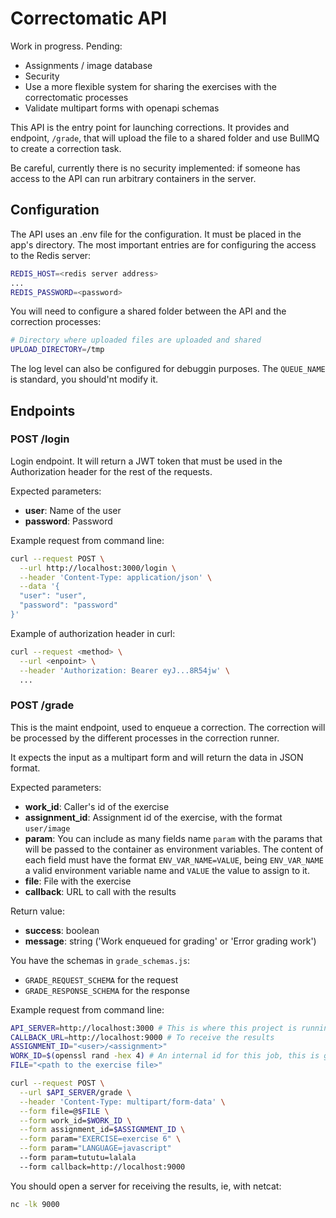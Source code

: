 # Correctomatic API

Work in progress. Pending:
- Assignments / image database
- Security
- Use a more flexible system for sharing the exercises with the correctomatic processes
- Validate multipart forms with openapi schemas

This API is the entry point for launching corrections. It provides and endpoint, `/grade`, that will upload the file
to a shared folder and use BullMQ to create a correction task.

Be careful, currently there is no security implemented: if someone has access to the API can run arbitrary containers
in the server.

## Configuration

The API uses an .env file for the configuration. It must be placed in the app's directory. The most important entries
are for configuring the access to the Redis server:

```sh
REDIS_HOST=<redis server address>
...
REDIS_PASSWORD=<password>
```

You will need to configure a shared folder between the API and the correction processes:
```sh
# Directory where uploaded files are uploaded and shared
UPLOAD_DIRECTORY=/tmp
```

The log level can also be configured for debuggin purposes. The `QUEUE_NAME` is standard, you should'nt modify it.

## Endpoints

### POST /login

Login endpoint. It will return a JWT token that must be used in the Authorization header for the rest of the requests.

Expected parameters:
- **user**: Name of the user
- **password**: Password

Example request from command line:
```sh
curl --request POST \
  --url http://localhost:3000/login \
  --header 'Content-Type: application/json' \
  --data '{
  "user": "user",
  "password": "password"
}'
```

Example of authorization header in curl:
```sh
curl --request <method> \
  --url <enpoint> \
  --header 'Authorization: Bearer eyJ...8R54jw' \
  ...
```

### POST /grade

This is the maint endpoint, used to enqueue a correction. The correction will be processed by the different processes in the correction runner.

It expects the input as a multipart form and will return the data in JSON format.

Expected parameters:
- **work_id**: Caller's id of the exercise
- **assignment_id**: Assignment id of the exercise, with the format `user/image`
- **param**: You can include as many fields name `param` with the params that will be passed to the container as environment variables. The content of each field must have the format `ENV_VAR_NAME=VALUE`, being `ENV_VAR_NAME` a valid environment variable name and `VALUE` the value to assign to it.
- **file**: File with the exercise
- **callback**: URL to call with the results

Return value:
- **success**: boolean
- **message**: string ('Work enqueued for grading' or 'Error grading work')

You have the schemas in `grade_schemas.js`:
  - `GRADE_REQUEST_SCHEMA` for the request
  - `GRADE_RESPONSE_SCHEMA` for the response


Example request from command line:

```sh
API_SERVER=http://localhost:3000 # This is where this project is running
CALLBACK_URL=http://localhost:9000 # To receive the results
ASSIGNMENT_ID="<user>/<assignment>"
WORK_ID=$(openssl rand -hex 4) # An internal id for this job, this is generating a random one
FILE="<path to the exercise file>"

curl --request POST \
  --url $API_SERVER/grade \
  --header 'Content-Type: multipart/form-data' \
  --form file=@$FILE \
  --form work_id=$WORK_ID \
  --form assignment_id=$ASSIGNMENT_ID \
  --form param="EXERCISE=exercise 6" \
  --form param="LANGUAGE=javascript"
  --form param=tututu=lalala
  --form callback=http://localhost:9000
```

You should open a server for receiving the results, ie, with netcat:
```sh
nc -lk 9000
```
